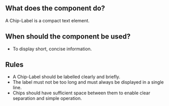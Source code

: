 
## What does the component do?
A Chip-Label is a compact text element.

## When should the component be used?
* To display short, concise information.

## Rules
* A Chip-Label should be labelled clearly and briefly.
* The label must not be too long and must always be displayed in a single line.
* Chips should have sufficient space between them to enable clear separation and simple operation.